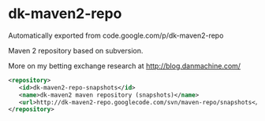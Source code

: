 # dk-maven2-repo
Automatically exported from code.google.com/p/dk-maven2-repo

Maven 2 repository based on subversion.

More on my betting exchange research at http://blog.danmachine.com/

```xml
<repository>
   <id>dk-maven2-repo-snapshots</id>
   <name>dk-maven2 maven repository (snapshots)</name>
   <url>http://dk-maven2-repo.googlecode.com/svn/maven-repo/snapshots</url>
</repository>
```
